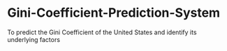 # Gini-Coefficient-Prediction-System
To predict the Gini Coefficient of the United States and identify its underlying factors
